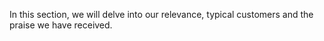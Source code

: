 In this section, we will delve into our relevance, typical customers and the praise we have received.